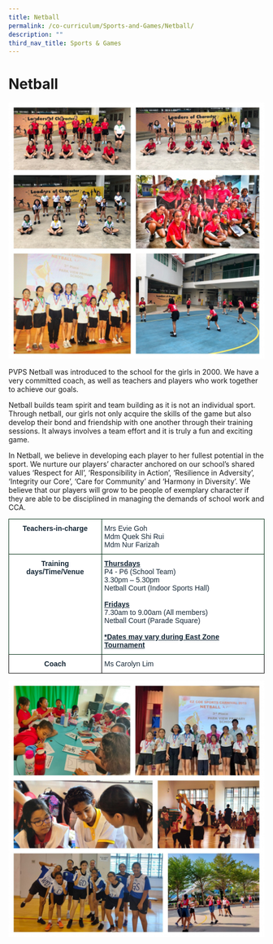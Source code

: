 ```yaml
---
title: Netball
permalink: /co-curriculum/Sports-and-Games/Netball/
description: ""
third_nav_title: Sports & Games
---
```

# **Netball**

![](/images/Netball%202021%2001.jpg)


PVPS Netball was introduced to the school for the girls in 2000. We have a very committed coach, as well as teachers and players who work together to achieve our goals.

Netball builds team spirit and team building as it is not an individual sport. Through netball, our girls not only acquire the skills of the game but also develop their bond and friendship with one another through their training sessions. It always involves a team effort and it is truly a fun and exciting game.

In Netball, we believe in developing each player to her fullest potential in the sport. We nurture our players’ character anchored on our school’s shared values ‘Respect for All’, ‘Responsibility in Action’, ‘Resilience in Adversity’, ‘Integrity our Core’, ‘Care for Community’ and ‘Harmony in Diversity’. We believe that our players will grow to be people of exemplary character if they are able to be disciplined in managing the demands of school work and CCA.



<table style="border-collapse:collapse;border-spacing:0" class="tg"><thead><tr><th style="background-color:#FFF;border-color:#002d13;border-style:solid;border-width:1px;color:#162837;font-family:Arial, sans-serif;font-size:14px;font-weight:bold;overflow:hidden;padding:10px 5px;text-align:center;vertical-align:top;word-break:normal">Teachers-in-charge<br></th><th style="background-color:#FFF;border-color:#002d13;border-style:solid;border-width:1px;color:#162837;font-family:Arial, sans-serif;font-size:14px;font-weight:normal;overflow:hidden;padding:10px 5px;text-align:left;vertical-align:top;word-break:normal"><span style="background-color:initial">Mrs Evie Goh</span><br><span style="background-color:initial">Mdm Quek Shi Rui</span><br><span style="background-color:initial">Mdm Nur Farizah</span></th></tr></thead><tbody><tr><td style="background-color:#FFF;border-color:#002d13;border-style:solid;border-width:1px;color:#162837;font-family:Arial, sans-serif;font-size:14px;font-weight:bold;overflow:hidden;padding:10px 5px;text-align:center;vertical-align:top;word-break:normal">Training days/Time/Venue<br></td><td style="background-color:#FFF;border-color:#002d13;border-style:solid;border-width:1px;color:#162837;font-family:Arial, sans-serif;font-size:14px;overflow:hidden;padding:10px 5px;text-align:left;vertical-align:top;word-break:normal"><span style="font-weight:bold;text-decoration:underline">Thursdays</span><br><span style="background-color:initial">P4 - P6 (School Team)</span><br><span style="background-color:initial">3.30pm – 5.30pm</span><br><span style="background-color:initial">Netball Court (Indoor Sports Hall)</span><br><br><span style="font-weight:bold;text-decoration:underline">Fridays</span><br><span style="background-color:initial">7.30am to 9.00am (All members)</span><br><span style="background-color:initial">Netball Court (Parade Square)</span><br><br><span style="font-weight:bold;text-decoration:underline;background-color:initial">*Dates may vary during East Zone Tournament</span></td></tr><tr><td style="background-color:#FFF;border-color:black;border-style:solid;border-width:1px;color:#162837;font-family:Arial, sans-serif;font-size:14px;font-weight:bold;overflow:hidden;padding:10px 5px;text-align:center;vertical-align:top;word-break:normal">Coach</td><td style="background-color:#FFF;border-color:black;border-style:solid;border-width:1px;color:#162837;font-family:Arial, sans-serif;font-size:14px;overflow:hidden;padding:10px 5px;text-align:left;vertical-align:middle;word-break:normal">Ms Carolyn Lim</td></tr></tbody></table>


![](/images/Netball%202021%2002.jpg)